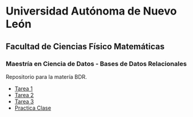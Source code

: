 # Universidad Autónoma de Nuevo León
## Facultad de Ciencias Físico Matemáticas
### Maestría en Ciencia de Datos - Bases de Datos Relacionales

Repositorio para la matería BDR.

- [Tarea 1](Tarea1/inv.md)
- [Tarea 2](Tarea2/EV2-BDTO-JLHB.drawio.png)
- [Tarea 3](Tarea3/modeloER.md)
- [Practica Clase](PracticaC/inv.md)